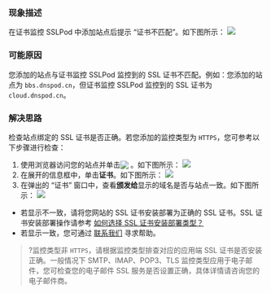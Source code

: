 

### 现象描述
在证书监控 SSLPod 中添加站点后提示 “证书不匹配”。如下图所示：
![](https://main.qcloudimg.com/raw/077156d7a1aa45694b83ef504697993a.png)


### 可能原因
您添加的站点与证书监控 SSLPod 监控到的 SSL 证书不匹配。例如：您添加的站点为 `bbs.dnspod.cn`，但证书监控 SSLPod 监控到的 SSL 证书为 `cloud.dnspod.cn`。

### 解决思路

检查站点绑定的 SSL 证书是否正确。若您添加的监控类型为 `HTTPS`，您可参考以下步骤进行检查：

1. 使用浏览器访问您的站点并单击<span ><img src="https://main.qcloudimg.com/raw/fd45b838ed9e4b11c9d02f8bc66e6625.png" style="margin-bottom:-3px;"/></span> 。如下图所示：
![](https://main.qcloudimg.com/raw/205cd42ecc99285a127197ab3807a4a6.png)
2. 在展开的信息框中，单击**证书**。如下图所示：
![](https://main.qcloudimg.com/raw/9301bb174a945857f85bbba760f6ed3d.png)
3. 在弹出的 “证书” 窗口中，查看**颁发给**显示的域名是否与站点一致。如下图所示：
![](https://main.qcloudimg.com/raw/84bbf3d1b59348cde3927817e176c450.png)
 - 若显示不一致，请将您网站的 SSL 证书安装部署为正确的 SSL 证书。SSL 证书安装部署操作请参考 [如何选择 SSL 证书安装部署类型？](https://cloud.tencent.com/document/product/400/4143)
 - 若显示一致，您可通过 [联系我们](https://cloud.tencent.com/document/product/1084/59538) 寻求帮助。

>?监控类型非 `HTTPS`，请根据监控类型排查对应的应用端 SSL 证书是否安装正确。一般情况下 SMTP、IMAP、POP3、TLS 监控类型应用于电子邮件，您可检查您的电子邮件 SSL 服务是否设置正确，具体详情请咨询您的电子邮件商。











